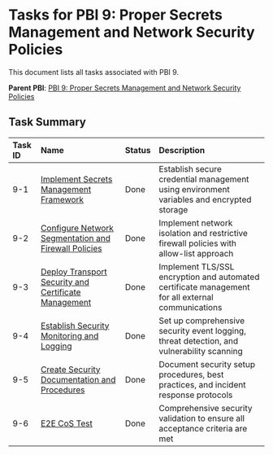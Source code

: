 # Tasks for PBI 9: Proper Secrets Management and Network Security Policies

This document lists all tasks associated with PBI 9.

**Parent PBI**: [PBI 9: Proper Secrets Management and Network Security Policies](./prd.md)

## Task Summary

| Task ID | Name | Status | Description |
| :------ | :--------------------------------------- | :------- | :--------------------------------- |
| 9-1 | [Implement Secrets Management Framework](./9-1.md) | Done | Establish secure credential management using environment variables and encrypted storage |
| 9-2 | [Configure Network Segmentation and Firewall Policies](./9-2.md) | Done | Implement network isolation and restrictive firewall policies with allow-list approach |
| 9-3 | [Deploy Transport Security and Certificate Management](./9-3.md) | Done | Implement TLS/SSL encryption and automated certificate management for all external communications |
| 9-4 | [Establish Security Monitoring and Logging](./9-4.md) | Done | Set up comprehensive security event logging, threat detection, and vulnerability scanning |
| 9-5 | [Create Security Documentation and Procedures](./9-5.md) | Done | Document security setup procedures, best practices, and incident response protocols |
| 9-6 | [E2E CoS Test](./9-6.md) | Done | Comprehensive security validation to ensure all acceptance criteria are met |
